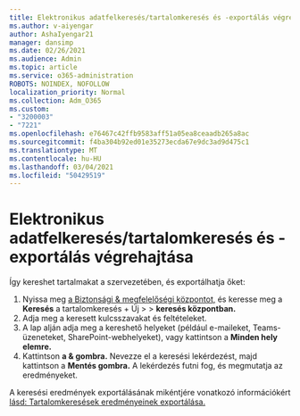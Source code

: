 ```yaml
---
title: Elektronikus adatfelkeresés/tartalomkeresés és -exportálás végrehajtása
ms.author: v-aiyengar
author: AshaIyengar21
manager: dansimp
ms.date: 02/26/2021
ms.audience: Admin
ms.topic: article
ms.service: o365-administration
ROBOTS: NOINDEX, NOFOLLOW
localization_priority: Normal
ms.collection: Adm_O365
ms.custom:
- "3200003"
- "7221"
ms.openlocfilehash: e76467c42ffb9583aff51a05ea8ceaadb265a8ac
ms.sourcegitcommit: f4ba304b92ed01e35273ecda67e9dc3ad9d475c1
ms.translationtype: MT
ms.contentlocale: hu-HU
ms.lasthandoff: 03/04/2021
ms.locfileid: "50429519"
---
```

# <a name="perform-an-ediscoverycontent-search-and-export"></a>Elektronikus adatfelkeresés/tartalomkeresés és -exportálás végrehajtása

Így kereshet tartalmakat a szervezetében, és exportálhatja őket:

1. Nyissa meg [a Biztonsági & megfelelőségi központot,](https://go.microsoft.com/fwlink/?linkid=2086958) és keresse meg a **Keresés** a tartalomkeresés + Új  >    >  **keresés központban.**
1. Adja meg a keresett kulcsszavakat és feltételeket.
1. A lap alján adja meg a kereshető helyeket (például e-maileket, Teams-üzeneteket, SharePoint-webhelyeket), vagy kattintson a **Minden hely elemre.**
1. Kattintson **a & gombra.** Nevezze el a keresési lekérdezést, majd kattintson a **Mentés gombra.** A lekérdezés futni fog, és megmutatja az eredményeket.

A keresési eredmények exportálásának mikéntjére vonatkozó információkért [lásd: Tartalomkeresések eredményeinek exportálása.](https://go.microsoft.com/fwlink/?linkid=2102118)

